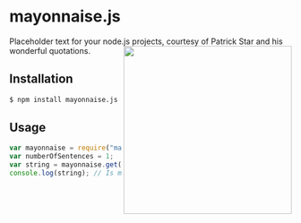 # mayonnaise.js
Placeholder text for your node.js projects, courtesy of Patrick Star and his wonderful quotations.
<img align="right" width="300" src="https://i.ytimg.com/vi/d1JA-nh0IfI/hqdefault.jpg">

## Installation
```sh
$ npm install mayonnaise.js
```

## Usage
```javascript
var mayonnaise = require("mayonnaise.js");
var numberOfSentences = 1;
var string = mayonnaise.get(numberOfSentences);
console.log(string); // Is mayonnaise an instrument?
```

